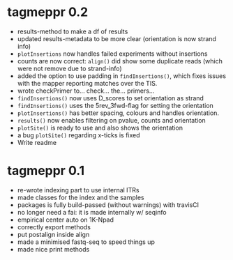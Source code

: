 # tagmeppr 0.2

* results-method to make a df of results
* updated results-metadata to be more clear (orientation is now strand info)
* `plotInsertions` now handles failed experiments without insertions
* counts are now correct: `align()` did show some duplicate reads (which were not remove due to strand-info)
* added the option to use padding in `findInsertions()`, which fixes issues with the mapper reporting matches over the TIS.
* wrote checkPrimer to... check... the... primers...
* `findInsertions()` now uses D_scores to set orientation as strand
* `findInsertions()` uses the 5rev_3fwd-flag for setting the orientation
* `plotInsertions()` has better spacing, colours and handles orientation.
* `results()` now enables filtering on pvalue, counts and orientation
* `plotSite()` is ready to use and also shows the orientation
* a bug `plotSite()` regarding x-ticks is fixed
* Write readme

# tagmeppr 0.1

* re-wrote indexing part to use internal ITRs
* made classes for the index and the samples
* packages is fully build-passed (without warnings) with travisCI
* no longer need a fai: it is made internally w/ seqinfo
* empirical center auto on 1K-Npad
* correctly export methods
* put postalign inside align
* made a minimised fastq-seq to speed things up
* made nice print methods
